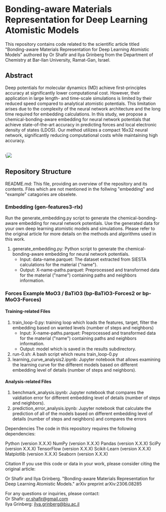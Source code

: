 # Bonding-aware Materials Representation for Deep Learning Atomistic Models
This repository contains code related to the scientific article titled "Bonding-aware Materials Representation for Deep Learning Atomistic Models" authored by Or Shafir and Ilya Grinberg from the Department of Chemistry at Bar-Ilan University, Ramat-Gan, Israel.

## Abstract
<p align="center">
   
Deep potentials for molecular dynamics (MD) achieve first-principles accuracy at significantly lower computational cost. However, their application in large length- and time-scale simulations is limited by their reduced speed compared to analytical atomistic potentials. This limitation arises due to the complexity of the neural network architecture and the long time required for embedding calculations. In this study, we propose a chemical-bonding-aware embedding for neural network potentials that achieve state-of-the-art accuracy in predicting forces and local electronic density of states (LDOS). Our method utilizes a compact 16x32 neural network, significantly reducing computational costs while maintaining high accuracy.<br><br>
   
\\<img src=https://github.com/orsha1/moments-representation/assets/63854028/42b0397a-edb3-4327-a6f5-50945f7f02a7> 
   
</p>

## Repository Structure
README.md: This file, providing an overview of the repository and its contents.
Files which are not mentioned in the follwing "embedding" and "example" catagories are obselete.

### Embedding (gen-features3-rlx)

Run the generate_embedding.py script to generate the chemical-bonding-aware embedding for neural network potentials.
Use the generated data for your own deep learning atomistic models and simulations.
Please refer to the original article for more details on the methods and algorithms used in this work.

1. generate_embedding.py: Python script to generate the chemical-bonding-aware embedding for neural network potentials.<br>
   - Input: data-name.parquet: The dataset extracted from SIESTA calculations for the material ("name").<br>
   - Output: X-name-paths.parquet: Preprocessed and transformed data for the material ("name") containing paths and neighbors information.<br>

### Forces Example MoO3 / BaTiO3 (bp-BaTiO3-Forces2 or bp-MoO3-Forces)

#### Training-related Files
1. train_loop-0.py: training loop which loads the features, target, filter the embedding based on wanted levels (number of steps and neighbors)
   - Input: X-name-paths.parquet: Preprocessed and transformed data for the material ("name") containing paths and neighbors information.<br>
   - Output: model which is saved in the results subdirectory.
2. run-0.sh: A bash script which reuns train_loop-0.py
3. learning_curve_analysis2.ipynb:  Jupyter notebook that allows examining the learning curve for the different models based on different embedding level of details (number of steps and neighbors).<br>

#### Analysis-related Files
1. benchmark_analysis.ipynb: Jupyter notebook that compares the valdiation error for different embedding level of details (number of steps and neighbors). <br>
2. prediction_error_analysis.ipynb:  Jupyter notebook that calculate the prediction of all of the models based on different embedding level of details (number of steps and neighbors) and compares the errors <br>


Dependencies
The code in this repository requires the following dependencies:

Python (version X.X.X)
NumPy (version X.X.X)
Pandas (version X.X.X)
SciPy (version X.X.X)
TensorFlow (version X.X.X)
Scikit-Learn (version X.X.X)
Matplotlib (version X.X.X)
Seaborn (version X.X.X)

Citation
If you use this code or data in your work, please consider citing the original article:

Or Shafir and Ilya Grinberg. "Bonding-aware Materials Representation for Deep Learning Atomistic Models." arXiv preprint arXiv:2306.08285

For any questions or inquiries, please contact:<br>
Or Shafir: or.shafir@gmail.com<br>
Ilya Grinberg: ilya.grinberg@biu.ac.il<br>

